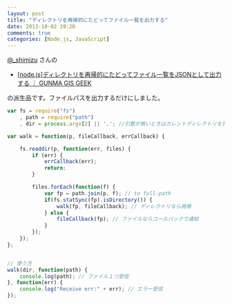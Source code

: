 ```yaml
---
layout: post
title: "ディレクトリを再帰的にたどってファイル一覧を出力する"
date: 2013-10-02 19:20
comments: true
categories: [Node.js, JavaScript]
---
```

[@_shimizu](https://twitter.com/_shimizu) さんの
<!--more-->
* [[node.js]ディレクトリを再帰的にたどってファイル一覧をJSONとして出力する ｜ GUNMA GIS GEEK](http://shimz.me/blog/node-js/2944)

の派生品です。ファイルパスを出力するだけにしました。

```js enumFilesRecursive.js
var fs = require("fs")
    , path = require("path")
    , dir = process.argv[2] || '.'; //引数が無いときはカレントディレクトリを対象とする

var walk = function(p, fileCallback, errCallback) {

	fs.readdir(p, function(err, files) {
		if (err) {
			errCallback(err);
			return;
		}

		files.forEach(function(f) {
			var fp = path.join(p, f); // to full-path
			if(fs.statSync(fp).isDirectory()) {
				walk(fp, fileCallback); // ディレクトリなら再帰
			} else {
				fileCallback(fp); // ファイルならコールバックで通知
			}
		});
	});
};


// 使う方
walk(dir, function(path) {
	console.log(path); // ファイル１つ受信	
}, function(err) {
	console.log("Receive err:" + err); // エラー受信
});
```